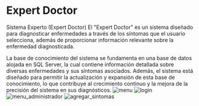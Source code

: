 <h1>Expert Doctor</h1>
Sistema Experto (Expert Doctor) El "Expert Doctor" es un sistema diseñado para diagnosticar enfermedades a través de los síntomas que el usuario selecciona, además de proporcionar información relevante sobre la enfermedad diagnosticada.

La base de conocimiento del sistema se fundamenta en una base de datos alojada en SQL Server, la cual contiene información detallada sobre diversas enfermedades y sus síntomas asociados. Además, el sistema está diseñado para permitir la actualización y expansión de esta base de conocimiento, lo que contribuye al crecimiento continuo y la mejora de la precisión del sistema en sus diagnósticos.
![menu](https://github.com/RoniPeve/Expert-Doctor/assets/55811703/2ff3d93c-7078-45d2-a565-791aa1ccc125)
![login](https://github.com/RoniPeve/Expert-Doctor/assets/55811703/f41756e5-2e36-4f18-83cf-190fb1470cdf)
![menu_administrador](https://github.com/RoniPeve/Expert-Doctor/assets/55811703/e9bbbc07-7a05-4842-a917-e150fa1a5df1)
![agregar_sintomas](https://github.com/RoniPeve/Expert-Doctor/assets/55811703/4eb59da1-6420-4092-aed2-96b999b15c51)

